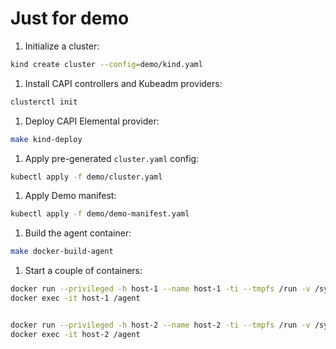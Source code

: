 # Just for demo

1. Initialize a cluster:

```bash
kind create cluster --config=demo/kind.yaml
```

1. Install CAPI controllers and Kubeadm providers:

```bash
clusterctl init
```

1. Deploy CAPI Elemental provider:

```bash
make kind-deploy
```
<!--
1. Generate local release files:

```bash
make generate-local-infra-yaml
```

1. Configure `clusterctl` to use local release files:

```bash
mkdir -p $HOME/.cluster-api 

cat << EOF > $HOME/.cluster-api/clusterctl.yaml
providers:
  # add a custom provider
  - name: "elemental"
    url: "file:///${HOME}/repos/cluster-api-provider-elemental/infrastructure-elemental/v0.0.1/infrastructure-components.yaml"
    type: "InfrastructureProvider"
EOF
``` 
-->
1. Apply pre-generated `cluster.yaml` config:

```bash
kubectl apply -f demo/cluster.yaml
```

1. Apply Demo manifest:

```bash
kubectl apply -f demo/demo-manifest.yaml
```

1. Build the agent container:

```bash
make docker-build-agent
```

1. Start a couple of containers:

```bash
docker run --privileged -h host-1 --name host-1 -ti --tmpfs /run -v /sys/fs/cgroup:/sys/fs/cgroup:rw --cgroupns=host docker.io/library/agent:latest
docker exec -it host-1 /agent


docker run --privileged -h host-2 --name host-2 -ti --tmpfs /run -v /sys/fs/cgroup:/sys/fs/cgroup:rw --cgroupns=host docker.io/library/agent:latest
docker exec -it host-2 /agent
```

<!-- Sep 11 05:49:29 host-1 containerd[97]: time="2023-09-11T05:49:29.101465710Z" level=error msg="RunPodSandbox for &PodSandboxMetadata{Name:etcd-host-1,Uid:a64af1489ea2e74ef941d04c31cd9473,Namespace:kube-system,Attempt:0,} failed, error" error="failed to create containerd task: failed to create shim task: failed to mount rootfs component &{overlay overlay [index=off workdir=/var/lib/containerd/io.containerd.snapshotter.v1.overlayfs/snapshots/83/work upperdir=/var/lib/containerd/io.containerd.snapshotter.v1.overlayfs/snapshots/83/fs lowerdir=/var/lib/containerd/io.containerd.snapshotter.v1.overlayfs/snapshots/9/fs]}: invalid argument: unknown"
Sep 11 05:49:29 host-1 kubelet[489]: E0911 05:49:29.101974     489 remote_runtime.go:176] "RunPodSandbox from runtime service failed" err="rpc error: code = Unknown desc = failed to create containerd task: failed to create shim task: failed to mount rootfs component &{overlay overlay [index=off workdir=/var/lib/containerd/io.containerd.snapshotter.v1.overlayfs/snapshots/83/work upperdir=/var/lib/containerd/io.containerd.snapshotter.v1.overlayfs/snapshots/83/fs lowerdir=/var/lib/containerd/io.containerd.snapshotter.v1.overlayfs/snapshots/9/fs]}: invalid argument: unknown"
Sep 11 05:49:29 host-1 kubelet[489]: E0911 05:49:29.102095     489 kuberuntime_sandbox.go:72] "Failed to create sandbox for pod" err="rpc error: code = Unknown desc = failed to create containerd task: failed to create shim task: failed to mount rootfs component &{overlay overlay [index=off workdir=/var/lib/containerd/io.containerd.snapshotter.v1.overlayfs/snapshots/83/work upperdir=/var/lib/containerd/io.containerd.snapshotter.v1.overlayfs/snapshots/83/fs lowerdir=/var/lib/containerd/io.containerd.snapshotter.v1.overlayfs/snapshots/9/fs]}: invalid argument: unknown" pod="kube-system/etcd-host-1"
Sep 11 05:49:29 host-1 kubelet[489]: E0911 05:49:29.102146     489 kuberuntime_manager.go:1122] "CreatePodSandbox for pod failed" err="rpc error: code = Unknown desc = failed to create containerd task: failed to create shim task: failed to mount rootfs component &{overlay overlay [index=off workdir=/var/lib/containerd/io.containerd.snapshotter.v1.overlayfs/snapshots/83/work upperdir=/var/lib/containerd/io.containerd.snapshotter.v1.overlayfs/snapshots/83/fs lowerdir=/var/lib/containerd/io.containerd.snapshotter.v1.overlayfs/snapshots/9/fs]}: invalid argument: unknown" pod="kube-system/etcd-host-1"
Sep 11 05:49:29 host-1 kubelet[489]: E0911 05:49:29.102262     489 pod_workers.go:1294] "Error syncing pod, skipping" err="failed to \"CreatePodSandbox\" for \"etcd-host-1_kube-system(a64af1489ea2e74ef941d04c31cd9473)\" with CreatePodSandboxError: \"Failed to create sandbox for pod \\\"etcd-host-1_kube-system(a64af1489ea2e74ef941d04c31cd9473)\\\": rpc error: code = Unknown desc = failed to create containerd task: failed to create shim task: failed to mount rootfs component &{overlay overlay [index=off workdir=/var/lib/containerd/io.containerd.snapshotter.v1.overlayfs/snapshots/83/work upperdir=/var/lib/containerd/io.containerd.snapshotter.v1.overlayfs/snapshots/83/fs lowerdir=/var/lib/containerd/io.containerd.snapshotter.v1.overlayfs/snapshots/9/fs]}: invalid argument: unknown\"" pod="kube-system/etcd-host-1" podUID=a64af1489ea2e74ef941d04c31cd9473
Sep 11 05:49:29 host-1 kubelet[489]: I0911 05:49:29.908439     489 csi_plugin.go:913] Failed to contact API server when waiting for CSINode publishing: Get "https://172.17.0.10:6443/apis/storage.k8s.io/v1/csinodes/host-1": dial tcp 172.17.0.10:6443: connect: no route to host -->

<!-- Sep 11 05:58:07 host-1 containerd[125]: time="2023-09-11T05:58:07.104491871Z" level=error msg="RunPodSandbox for &PodSandboxMetadata{Name:etcd-host-1,Uid:a64af1489ea2e74ef941d04c31cd9473,Namespace:kube-system,Attempt:0,} failed, error" error="failed to create containerd task: failed to create shim task: failed to mount rootfs component &{overlay overlay [index=off workdir=/var/lib/containerd/io.containerd.snapshotter.v1.overlayfs/snapshots/44/work upperdir=/var/lib/containerd/io.containerd.snapshotter.v1.overlayfs/snapshots/44/fs lowerdir=/var/lib/containerd/io.containerd.snapshotter.v1.overlayfs/snapshots/9/fs]}: invalid argument: unknown"
Sep 11 05:58:07 host-1 kubelet[521]: E0911 05:58:07.104857     521 remote_runtime.go:176] "RunPodSandbox from runtime service failed" err="rpc error: code = Unknown desc = failed to create containerd task: failed to create shim task: failed to mount rootfs component &{overlay overlay [index=off workdir=/var/lib/containerd/io.containerd.snapshotter.v1.overlayfs/snapshots/44/work upperdir=/var/lib/containerd/io.containerd.snapshotter.v1.overlayfs/snapshots/44/fs lowerdir=/var/lib/containerd/io.containerd.snapshotter.v1.overlayfs/snapshots/9/fs]}: invalid argument: unknown"
Sep 11 05:58:07 host-1 kubelet[521]: E0911 05:58:07.104937     521 kuberuntime_sandbox.go:72] "Failed to create sandbox for pod" err="rpc error: code = Unknown desc = failed to create containerd task: failed to create shim task: failed to mount rootfs component &{overlay overlay [index=off workdir=/var/lib/containerd/io.containerd.snapshotter.v1.overlayfs/snapshots/44/work upperdir=/var/lib/containerd/io.containerd.snapshotter.v1.overlayfs/snapshots/44/fs lowerdir=/var/lib/containerd/io.containerd.snapshotter.v1.overlayfs/snapshots/9/fs]}: invalid argument: unknown" pod="kube-system/etcd-host-1"
Sep 11 05:58:07 host-1 kubelet[521]: E0911 05:58:07.104969     521 kuberuntime_manager.go:1122] "CreatePodSandbox for pod failed" err="rpc error: code = Unknown desc = failed to create containerd task: failed to create shim task: failed to mount rootfs component &{overlay overlay [index=off workdir=/var/lib/containerd/io.containerd.snapshotter.v1.overlayfs/snapshots/44/work upperdir=/var/lib/containerd/io.containerd.snapshotter.v1.overlayfs/snapshots/44/fs lowerdir=/var/lib/containerd/io.containerd.snapshotter.v1.overlayfs/snapshots/9/fs]}: invalid argument: unknown" pod="kube-system/etcd-host-1"
Sep 11 05:58:07 host-1 kubelet[521]: E0911 05:58:07.105057     521 pod_workers.go:1294] "Error syncing pod, skipping" err="failed to \"CreatePodSandbox\" for \"etcd-host-1_kube-system(a64af1489ea2e74ef941d04c31cd9473)\" with CreatePodSandboxError: \"Failed to create sandbox for pod \\\"etcd-host-1_kube-system(a64af1489ea2e74ef941d04c31cd9473)\\\": rpc error: code = Unknown desc = failed to create containerd task: failed to create shim task: failed to mount rootfs component &{overlay overlay [index=off workdir=/var/lib/containerd/io.containerd.snapshotter.v1.overlayfs/snapshots/44/work upperdir=/var/lib/containerd/io.containerd.snapshotter.v1.overlayfs/snapshots/44/fs lowerdir=/var/lib/containerd/io.containerd.snapshotter.v1.overlayfs/snapshots/9/fs]}: invalid argument: unknown\"" pod="kube-system/etcd-host-1" podUID=a64af1489ea2e74ef941d04c31cd9473 -->


<!-- 1. Create 2 dummy ElementalHosts:

```bash
curl -v -X POST localhost:9090/elemental/v1/namespaces/default/registrations/my-registration/hosts -d '{"name":"host-1"}'
curl -v -X POST localhost:9090/elemental/v1/namespaces/default/registrations/my-registration/hosts -d '{"name":"host-2"}'
```

1. Fake installation complete successfully

```bash
curl -v -X PATCH localhost:9090/elemental/v1/namespaces/default/registrations/my-registration/hosts/demo-host-1 -d '{"installed":true}'
curl -v -X PATCH localhost:9090/elemental/v1/namespaces/default/registrations/my-registration/hosts/host-2 -d '{"installed":true}'
```

1. Continue PATCHing both hosts until one receive a response that contains `"bootstrapReady":true`

1. Fetch the bootstrap configs

```bash
curl -v -X GET localhost:9090/elemental/v1/namespaces/default/registrations/my-registration/hosts/host-1/bootstrap
curl -v -X GET localhost:9090/elemental/v1/namespaces/default/registrations/my-registration/hosts/host-2/bootstrap
```

1. Fake bootstrap complete successfully

```bash
curl -v -X PATCH localhost:9090/elemental/v1/namespaces/default/registrations/my-registration/hosts/host-1 -d '{"bootstrapped":true}'
curl -v -X PATCH localhost:9090/elemental/v1/namespaces/default/registrations/my-registration/hosts/host-2 -d '{"bootstrapped":true}'
``` -->
